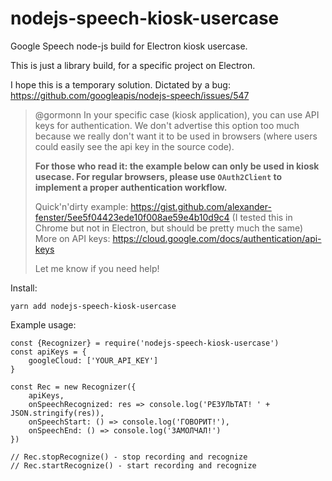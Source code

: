 # nodejs-speech-kiosk-usercase
Google Speech node-js build for Electron kiosk usercase.

This is just a library build, for a specific project on Electron.

I hope this is a temporary solution. Dictated by a bug:
https://github.com/googleapis/nodejs-speech/issues/547

> @gormonn In your specific case (kiosk application), you can use API keys for authentication. We don't advertise this option too much because we really don't want it to be used in browsers (where users could easily see the api key in the source code).
> 
> **For those who read it: the example below can only be used in kiosk usecase. For regular browsers, please use `OAuth2Client` to implement a proper authentication workflow.**
> 
> Quick'n'dirty example: https://gist.github.com/alexander-fenster/5ee5f04423ede10f008ae59e4b10d9c4 (I tested this in Chrome but not in Electron, but should be pretty much the same)
> More on API keys: https://cloud.google.com/docs/authentication/api-keys
> 
> Let me know if you need help!

Install:

`yarn add nodejs-speech-kiosk-usercase`

Example usage:

```
const {Recognizer} = require('nodejs-speech-kiosk-usercase')
const apiKeys = {
	googleCloud: ['YOUR_API_KEY']
}

const Rec = new Recognizer({
	apiKeys, 
	onSpeechRecognized: res => console.log('РЕЗУЛЬТАТ! ' + JSON.stringify(res)),
	onSpeechStart: () => console.log('ГОВОРИТ!'),
	onSpeechEnd: () => console.log('ЗАМОЛЧАЛ!')
})

// Rec.stopRecognize() - stop recording and recognize
// Rec.startRecognize() - start recording and recognize
```
